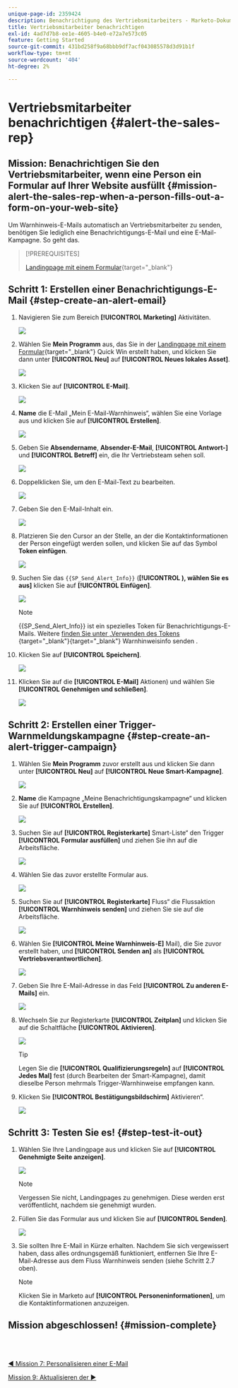 ```yaml
---
unique-page-id: 2359424
description: Benachrichtigung des Vertriebsmitarbeiters - Marketo-Dokumente - Produktdokumentation
title: Vertriebsmitarbeiter benachrichtigen
exl-id: 4ad7d7b8-ee1e-4605-b4e0-e72a7e573c05
feature: Getting Started
source-git-commit: 431bd258f9a68bbb9df7acf043085578d3d91b1f
workflow-type: tm+mt
source-wordcount: '404'
ht-degree: 2%

---
```


# Vertriebsmitarbeiter benachrichtigen {#alert-the-sales-rep}

## Mission: Benachrichtigen Sie den Vertriebsmitarbeiter, wenn eine Person ein Formular auf Ihrer Website ausfüllt {#mission-alert-the-sales-rep-when-a-person-fills-out-a-form-on-your-web-site}

Um Warnhinweis-E-Mails automatisch an Vertriebsmitarbeiter zu senden, benötigen Sie lediglich eine Benachrichtigungs-E-Mail und eine E-Mail-Kampagne. So geht das.

>[!PREREQUISITES]
>
>[Landingpage mit einem Formular](/help/marketo/getting-started/quick-wins/landing-page-with-a-form.md){target="_blank"}

## Schritt 1: Erstellen einer Benachrichtigungs-E-Mail {#step-create-an-alert-email}

1. Navigieren Sie zum Bereich **[!UICONTROL Marketing]** Aktivitäten.

   ![](assets/alert-the-sales-rep-1.png)

1. Wählen Sie **Mein Programm** aus, das Sie in der [Landingpage mit einem Formular](/help/marketo/getting-started/quick-wins/landing-page-with-a-form.md){target="_blank"} Quick Win erstellt haben, und klicken Sie dann unter **[!UICONTROL Neu]** auf **[!UICONTROL Neues lokales Asset]**.

   ![](assets/alert-the-sales-rep-2.png)

1. Klicken Sie auf **[!UICONTROL E-Mail]**.

   ![](assets/alert-the-sales-rep-3.png)

1. **Name** die E-Mail „Mein E-Mail-Warnhinweis“, wählen Sie eine Vorlage aus und klicken Sie auf **[!UICONTROL Erstellen]**.

   ![](assets/alert-the-sales-rep-4.png)

1. Geben Sie **Absendername**, **Absender-E-Mail**, **[!UICONTROL Antwort-]** und **[!UICONTROL Betreff]** ein, die Ihr Vertriebsteam sehen soll.

   ![](assets/alert-the-sales-rep-5.png)

1. Doppelklicken Sie, um den E-Mail-Text zu bearbeiten.

   ![](assets/alert-the-sales-rep-6.png)

1. Geben Sie den E-Mail-Inhalt ein.

   ![](assets/alert-the-sales-rep-7.png)

1. Platzieren Sie den Cursor an der Stelle, an der die Kontaktinformationen der Person eingefügt werden sollen, und klicken Sie auf das Symbol **Token einfügen**.

   ![](assets/alert-the-sales-rep-8.png)

1. Suchen Sie das `{{SP_Send_Alert_Info}}` (**[!UICONTROL ), wählen Sie es aus]** klicken Sie auf **[!UICONTROL Einfügen]**.

   ![](assets/alert-the-sales-rep-9.png)

   >[!NOTE]
   >
   >{{SP_Send_Alert_Info}} ist ein spezielles Token für Benachrichtigungs-E-Mails. Weitere [ finden Sie unter „Verwenden des Tokens ](/help/marketo/product-docs/email-marketing/general/using-tokens/use-the-send-alert-info-token.md){target="_blank"}{target="_blank"} Warnhinweisinfo senden .

1. Klicken Sie auf **[!UICONTROL Speichern]**.

   ![](assets/alert-the-sales-rep-10.png)

1. Klicken Sie auf die **[!UICONTROL E-Mail]** Aktionen) und wählen Sie **[!UICONTROL Genehmigen und schließen]**.

   ![](assets/alert-the-sales-rep-11.png)

## Schritt 2: Erstellen einer Trigger-Warnmeldungskampagne {#step-create-an-alert-trigger-campaign}

1. Wählen Sie **Mein Programm** zuvor erstellt aus und klicken Sie dann unter **[!UICONTROL Neu]** auf **[!UICONTROL Neue Smart-Kampagne]**.

   ![](assets/alert-the-sales-rep-12.png)

1. **Name** die Kampagne „Meine Benachrichtigungskampagne“ und klicken Sie auf **[!UICONTROL Erstellen]**.

   ![](assets/alert-the-sales-rep-13.png)

1. Suchen Sie auf **[!UICONTROL Registerkarte]** Smart-Liste“ den Trigger **[!UICONTROL Formular ausfüllen]** und ziehen Sie ihn auf die Arbeitsfläche.

   ![](assets/alert-the-sales-rep-14.png)

1. Wählen Sie das zuvor erstellte Formular aus.

   ![](assets/alert-the-sales-rep-15.png)

1. Suchen Sie auf **[!UICONTROL Registerkarte]** Fluss“ die Flussaktion **[!UICONTROL Warnhinweis senden]** und ziehen Sie sie auf die Arbeitsfläche.

   ![](assets/alert-the-sales-rep-16.png)

1. Wählen Sie **[!UICONTROL Meine Warnhinweis-E]** Mail), die Sie zuvor erstellt haben, und **[!UICONTROL Senden an]** als **[!UICONTROL Vertriebsverantwortlichen]**.

   ![](assets/alert-the-sales-rep-17.png)

1. Geben Sie Ihre E-Mail-Adresse in das Feld **[!UICONTROL Zu anderen E-Mails]** ein.

   ![](assets/alert-the-sales-rep-18.png)

1. Wechseln Sie zur Registerkarte **[!UICONTROL Zeitplan]** und klicken Sie auf die Schaltfläche **[!UICONTROL Aktivieren]**.

   ![](assets/alert-the-sales-rep-19.png)

   >[!TIP]
   >
   >Legen Sie die **[!UICONTROL Qualifizierungsregeln]** auf **[!UICONTROL Jedes Mal]** fest (durch Bearbeiten der Smart-Kampagne), damit dieselbe Person mehrmals Trigger-Warnhinweise empfangen kann.

1. Klicken Sie **[!UICONTROL Bestätigungsbildschirm]** Aktivieren“.

   ![](assets/alert-the-sales-rep-20.png)

## Schritt 3: Testen Sie es! {#step-test-it-out}

1. Wählen Sie Ihre Landingpage aus und klicken Sie auf **[!UICONTROL Genehmigte Seite anzeigen]**.

   ![](assets/alert-the-sales-21.png)

   >[!NOTE]
   >
   >Vergessen Sie nicht, Landingpages zu genehmigen. Diese werden erst veröffentlicht, nachdem sie genehmigt wurden.

1. Füllen Sie das Formular aus und klicken Sie auf **[!UICONTROL Senden]**.

   ![](assets/alert-the-sales-22.png)

1. Sie sollten Ihre E-Mail in Kürze erhalten. Nachdem Sie sich vergewissert haben, dass alles ordnungsgemäß funktioniert, entfernen Sie Ihre E-Mail-Adresse aus dem Fluss Warnhinweis senden (siehe Schritt 2.7 oben).

   >[!NOTE]
   >
   >Klicken Sie in Marketo auf **[!UICONTROL Personeninformationen]**, um die Kontaktinformationen anzuzeigen.

## Mission abgeschlossen! {#mission-complete}

<br> 

[◄ Mission 7: Personalisieren einer E-Mail](/help/marketo/getting-started/quick-wins/personalize-an-email.md)

[Mission 9: Aktualisieren der ►](/help/marketo/getting-started/quick-wins/update-person-data.md)
